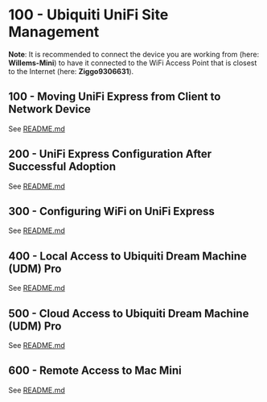 # 100 - Ubiquiti UniFi Site Management

**Note**: It is recommended to connect the device you are working from (here: **Willems-Mini**) to have it connected to the WiFi Access Point that is closest to the Internet (here: **Ziggo9306631**).

## 100 - Moving UniFi Express from Client to Network Device

See [README.md](./100/README.md)

## 200 - UniFi Express Configuration After Successful Adoption

See [README.md](./200/README.md)

## 300 - Configuring WiFi on UniFi Express

See [README.md](./300/README.md)

## 400 - Local Access to Ubiquiti Dream Machine (UDM) Pro

See [README.md](./400/README.md)

## 500 - Cloud Access to Ubiquiti Dream Machine (UDM) Pro

See [README.md](./500/README.md)

## 600 - Remote Access to Mac Mini

See [README.md](./600/README.md)

